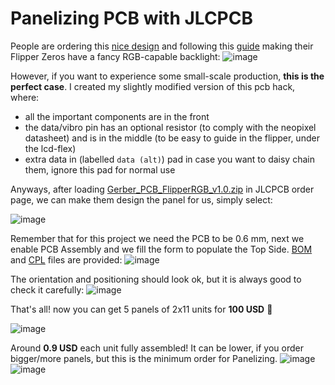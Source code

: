 # Panelizing PCB with JLCPCB

People are ordering this [nice design](https://github.com/hitriy/fliipper-rgb-hardware) and following this [guide](https://telegra.ph/Flipper-Zero-RGB-backlight-guide-12-26) making their Flipper Zeros have a fancy RGB-capable backlight:
![image](https://github.com/eried/Research/assets/1091420/de9dd192-1b60-4736-9e21-f6a200770cc4)

However, if you want to experience some small-scale production, **this is the perfect case**. I created my slightly modified version of this pcb hack, where:

* all the important components are in the front
* the data/vibro pin has an optional resistor (to comply with the neopixel datasheet) and is in the middle (to be easy to guide in the flipper, under the lcd-flex)
* extra data in (labelled `data (alt)`) pad in case you want to daisy chain them, ignore this pad for normal use

Anyways, after loading [Gerber_PCB_FlipperRGB_v1.0.zip](Gerber_PCB_FlipperRGB_v1.0.zip) in JLCPCB order page, we can make them design the panel for us, simply select:

![image](https://github.com/eried/Research/assets/1091420/fab12866-59e4-4316-acd8-34bae9a91436)

Remember that for this project we need the PCB to be 0.6 mm, next we enable PCB Assembly and we fill the form to populate the Top Side. [BOM](BOM_PCB_FlipperRGB_v1.0.csv) and [CPL](CPL_PCB_FlipperRGB_v1.0.csv) files are provided:
![image](https://github.com/eried/Research/assets/1091420/b5551152-881a-4cc8-a893-bc19f514f9ff)

The orientation and positioning should look ok, but it is always good to check it carefully:
![image](https://github.com/eried/Research/assets/1091420/b5811d3b-a9db-4562-820e-7d0effde58a9)

That's all! now you can get 5 panels of 2x11 units for **100 USD** 🤑

![image](https://github.com/eried/Research/assets/1091420/ae36fa85-b938-4da7-97b9-adfd07d29422)

Around **0.9 USD** each unit fully assembled! It can be lower, if you order bigger/more panels, but this is the minimum order for Panelizing.
![image](https://github.com/eried/Research/assets/1091420/04cbebc5-fb0a-4163-888f-e7bb166923f2) ![image](https://github.com/eried/Research/assets/1091420/7d911434-3ede-4a74-9019-09ce15ddf764)


